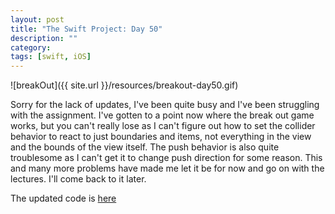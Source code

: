 ```yaml
---
layout: post
title: "The Swift Project: Day 50"
description: ""
category:
tags: [swift, iOS]
---
```


![breakOut]({{ site.url }}/resources/breakout-day50.gif)

Sorry for the lack of updates, I've been quite busy and I've been struggling with the assignment. I've gotten to a point now where the break out game works, but you can't really lose as I can't figure out how to set the collider behavior to react to just boundaries and items, not everything in the view and the bounds of the view itself. The push behavior is also quite troublesome as I can't get it to change push direction for some reason. This and many more problems have made me let it be for now and go on with the lectures. I'll come back to it later.

The updated code is <a href="https://github.com/simengangstad/The-Swift-Project" target="_blank">here</a>
